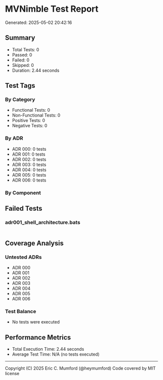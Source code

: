 # MVNimble Test Report

Generated: 2025-05-02 20:42:16

## Summary

* Total Tests: 0
* Passed: 0
* Failed: 0
* Skipped: 0
* Duration: 2.44 seconds

## Test Tags

### By Category

* Functional Tests: 0
* Non-Functional Tests: 0
* Positive Tests: 0
* Negative Tests: 0

### By ADR

* ADR 000: 0 tests
* ADR 001: 0 tests
* ADR 002: 0 tests
* ADR 003: 0 tests
* ADR 004: 0 tests
* ADR 005: 0 tests
* ADR 006: 0 tests

### By Component


## Failed Tests

### adr001_shell_architecture.bats

```
```

## Coverage Analysis

### Untested ADRs

* ADR 000
* ADR 001
* ADR 002
* ADR 003
* ADR 004
* ADR 005
* ADR 006

### Test Balance

* No tests were executed

## Performance Metrics

* Total Execution Time: 2.44 seconds
* Average Test Time: N/A (no tests executed)



---
Copyright (C) 2025 Eric C. Mumford (@heymumford) Code covered by MIT license
